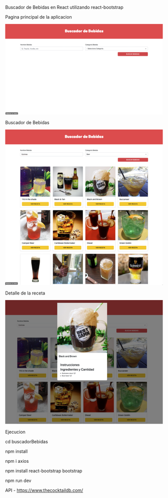 Buscador de Bebidas en React utilizando react-bootstrap


Pagina principal de la aplicacion


![alt text](/src/img/principal.png)


Buscador de Bebidas


![alt text](/src/img/buscador.png)


Detalle de la receta


![alt text](/src/img/detalle.png)





Ejecucion

cd buscadorBebidas

npm install

npm i axios

npm install react-bootstrap bootstrap 

npm run dev


API - https://www.thecocktaildb.com/


